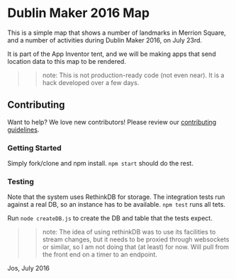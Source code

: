 # Dublin Maker 2016 Map
This is a simple map that shows a number of landmarks in Merrion Square, and a
number of activities during Dublin Maker 2016, on July 23rd.

It is part of the App Inventor tent, and we will be making apps that send
location data to this map to be rendered.

>> note: This is not production-ready code (not even near). It is a hack developed over a few days.

## Contributing

Want to help? We love new contributors! Please review our [contributing guidelines](CONTRIBUTING.md).

### Getting Started
Simply fork/clone and npm install. `npm start` should do the rest.

### Testing
Note that the system uses RethinkDB for storage. The integration tests run against
a real DB, so an instance has to be available. `npm test` runs all tets.

Run `node createDB.js` to create the DB and table that the tests expect.

>> note: The idea of using rethinkDB was to use its facilities to stream changes,
but it needs to be proxied through websockets or similar, so I am not doing that
(at least) for now. Will pull from the front end on a timer to an endpoint.

Jos, July 2016

